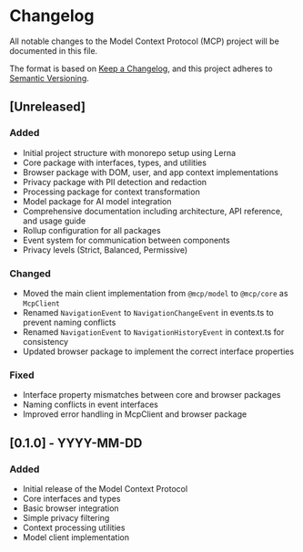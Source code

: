 # Changelog

All notable changes to the Model Context Protocol (MCP) project will be documented in this file.

The format is based on [Keep a Changelog](https://keepachangelog.com/en/1.0.0/),
and this project adheres to [Semantic Versioning](https://semver.org/spec/v2.0.0.html).

## [Unreleased]

### Added

- Initial project structure with monorepo setup using Lerna
- Core package with interfaces, types, and utilities
- Browser package with DOM, user, and app context implementations
- Privacy package with PII detection and redaction
- Processing package for context transformation
- Model package for AI model integration
- Comprehensive documentation including architecture, API reference, and usage guide
- Rollup configuration for all packages
- Event system for communication between components
- Privacy levels (Strict, Balanced, Permissive)

### Changed

- Moved the main client implementation from `@mcp/model` to `@mcp/core` as `McpClient`
- Renamed `NavigationEvent` to `NavigationChangeEvent` in events.ts to prevent naming conflicts
- Renamed `NavigationEvent` to `NavigationHistoryEvent` in context.ts for consistency
- Updated browser package to implement the correct interface properties

### Fixed

- Interface property mismatches between core and browser packages
- Naming conflicts in event interfaces
- Improved error handling in McpClient and browser package

## [0.1.0] - YYYY-MM-DD

### Added

- Initial release of the Model Context Protocol
- Core interfaces and types
- Basic browser integration
- Simple privacy filtering
- Context processing utilities
- Model client implementation
